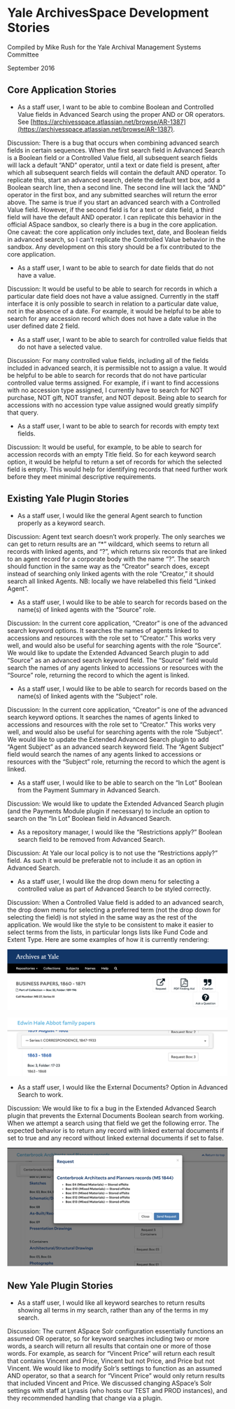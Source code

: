 # Yale ArchivesSpace Development Stories

Compiled by Mike Rush for the Yale Archival Management Systems Committee

September 2016

## Core Application Stories

* As a staff user, I want to be able to combine Boolean and Controlled Value fields in Advanced Search using the proper AND or OR operators. See [https://archivesspace.atlassian.net/browse/AR-1387](https://archivesspace.atlassian.net/browse/AR-1387).
 
Discussion: There is a bug that occurs when combining advanced search fields in certain sequences. When the first search field in Advanced Search is a Boolean field or a Controlled Value field, all subsequent search fields will lack a default “AND” operator, until a text or date field is present, after which all subsequent search fields will contain the default AND operator. To replicate this, start an advanced search, delete the default text box, add a Boolean search line, then a second line. The second line will lack the “AND” operator in the first box, and any submitted searches will return the error above. The same is true if you start an advanced search with a Controlled Value field. However, if the second field is for a text or date field, a third field will have the default AND operator. I can replicate this behavior in the official ASpace sandbox, so clearly there is a bug in the core application. One caveat: the core application only includes text, date, and Boolean fields in advanced search, so I can’t replicate the Controlled Value behavior in the sandbox. Any development on this story should be a fix contributed to the core application.

* As a staff user, I want to be able to search for date fields that do not have a value.

Discussion: It would be useful to be able to search for records in which a particular date field does not have a value assigned. Currently in the staff interface it is only possible to search in relation to a particular date value, not in the absence of a date. For example, it would be helpful to be able to search for any accession record which does not have a date value in the user defined date 2 field.

* As a staff user, I want to be able to search for controlled value fields that  do not have a selected value.

Discussion: For many controlled value fields, including all of the fields included in advanced search, it is permissible not to assign a value. It would be helpful to be able to search for records that do not have particular controlled value terms assigned. For example, if i want to find accessions with no accession type assigned, I currently have to search for NOT purchase, NOT gift, NOT transfer, and NOT deposit. Being able to search for accessions with no accession type value assigned would greatly simplify that query.

* As a staff user, I want to be able to search for records with empty text fields.

Discussion: It would be useful, for example, to be able to search for accession records with an empty Title field. So for each keyword search option, it would be helpful to return a set of records for which the selected field is empty. This would help for identifying records that need further work before they meet minimal descriptive requirements.

## Existing Yale Plugin Stories

* As a staff user, I would like the general Agent search to function properly as a keyword search.

Discussion: Agent text search doesn’t work properly. The only searches we can get to return results are an “\*” wildcard, which seems to return all records with linked agents, and “?”, which returns six records that are linked to an agent record for a corporate body with the name “?”. The search should function in the same way as the “Creator” search does, except instead of searching only linked agents with the role “Creator,” it should search all linked Agents. NB: locally we have relabelled this field “Linked Agent”.

* As a staff user, I would like to be able to search for records based on the name(s) of linked agents with the “Source” role.

Discussion: In the current core application, “Creator” is one of the advanced search keyword options. It searches the names of agents linked to accessions and resources with the role set to “Creator.” This works very well, and would also be useful for searching agents with the role “Source”. We would like to update the Extended Advanced Search plugin to add “Source” as an advanced search keyword field. The “Source” field would search the names of any agents linked to accessions or resources with the “Source” role, returning the record to which the agent is linked.

* As a staff user, I would like to be able to search for records based on the name(s) of linked agents with the “Subject” role.

Discussion: In the current core application, “Creator” is one of the advanced search keyword options. It searches the names of agents linked to accessions and resources with the role set to “Creator.” This works very well, and would also be useful for searching agents with the role “Subject”. We would like to update the Extended Advanced Search plugin to add “Agent Subject” as an advanced search keyword field. The “Agent Subject” field would search the names of any agents linked to accessions or resources with the “Subject” role, returning the record to which the agent is linked.

* As a staff user, I would like to be able to search on the “In Lot” Boolean from the Payment Summary in Advanced Search.

Discussion: We would like to update the Extended Advanced Search plugin (and the Payments Module plugin if necessary) to include an option to search on the “In Lot” Boolean field in Advanced Search.

* As a repository manager, I would like the “Restrictions apply?” Boolean search field to be removed from Advanced Search. 

Discussion: At Yale our local policy is to not use the “Restrictions apply?” field. As such it would be preferable not to include it as an option in Advanced Search.

* As a staff user, I would like the drop down menu for selecting a controlled value as part of Advanced Search to be styled correctly.
 
Discussion: When a Controlled Value field is added to an advanced search, the drop down menu for selecting a preferred term (not the drop down for selecting the field) is not styled in the same way as the rest of the application. We would like the style to be consistent to make it easier to select terms from the lists, in particular longs lists like Fund Code and Extent Type. Here are some examples of how it is currently rendering:

![alt_text](images/image1.png "image_tooltip")

![alt_text](images/image2.png "image_tooltip")
 
* As a staff user, I would like the External Documents? Option in Advanced Search to work.

Discussion: We would like to fix a bug in the Extended Advanced Search plugin that prevents the External Documents Boolean search from working. When we attempt a search using that field we get the following error. The expected behavior is to return any record with linked external documents if set to true and any record without linked external documents if set to false.

![alt_text](images/image3.png "image_tooltip")

## New Yale Plugin Stories

* As a staff user, I would like all keyword searches to return results showing all terms in my search, rather than any of the terms in my search.

Discussion: The current ASpace Solr configuration essentially functions an assumed OR operator, so for keyword searches including two or more words, a search will return all results that contain one or more of those words. For example, as search for “Vincent Price” will return each result that contains Vincent and Price, Vincent but not Price, and Price but not Vincent. We would like to modify Solr’s settings to function as an assumed AND operator, so that a search for “Vincent Price” would only return results that included Vincent and Price. We discussed changing ASpace’s Solr settings with staff at Lyrasis (who hosts our TEST and PROD instances), and they recommended handling that change via a plugin.
